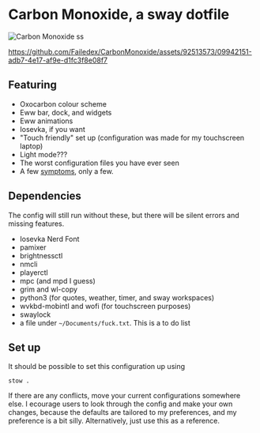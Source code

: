 # Carbon Monoxide, a sway dotfile

![Carbon Monoxide ss](https://github.com/Failedex/CarbonMonoxide/blob/main/assests/carbonmonoxide2.png?raw=true)

https://github.com/Failedex/CarbonMonoxide/assets/92513573/09942151-adb7-4e17-af9e-d1fc3f8e08f7

## Featuring
- Oxocarbon colour scheme
- Eww bar, dock, and widgets
- Eww animations
- Iosevka, if you want
- "Touch friendly" set up (configuration was made for my touchscreen laptop)
- Light mode???
- The worst configuration files you have ever seen
- A few [symptoms](https://www.mayoclinic.org/diseases-conditions/carbon-monoxide/symptoms-causes/syc-20370642), only a few.

## Dependencies 

The config will still run without these, but there will be silent errors and missing features. 
- Iosevka Nerd Font
- pamixer
- brightnessctl
- nmcli
- playerctl
- mpc (and mpd I guess)
- grim and wl-copy
- python3 (for quotes, weather, timer, and sway workspaces)
- wvkbd-mobintl and wofi (for touchscreen purposes)
- swaylock
- a file under `~/Documents/fuck.txt`. This is a to do list

## Set up 
It should be possible to set this configuration up using 
```
stow .
```

If there are any conflicts, move your current configurations somewhere else. I ecourage users to look through the config and make your own changes, because the defaults are tailored to my preferences, and my preference is a bit silly. 
Alternatively, just use this as a reference.
